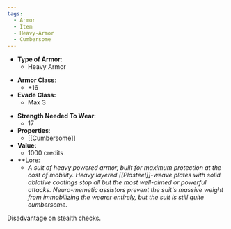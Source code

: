 ```yaml
---
tags:
  - Armor
  - Item
  - Heavy-Armor
  - Cumbersome
---
```

- __Type of Armor__:
	* Heavy Armor
* __Armor Class__:
	* +16
* __Evade Class:__
	* Max 3
- __Strength Needed To Wear__:
	* 17
- __Properties__:
	* [[Cumbersome]]
- **Value:**
	- 1000 credits
- **Lore:
	- *A suit of heavy powered armor, built for maximum protection at the cost of mobility. Heavy layered [[Plasteel]]-weave plates with solid ablative coatings stop all but the most well-aimed or powerful attacks. Neuro-memetic assistors prevent the suit's massive weight from immobilizing the wearer entirely, but the suit is still quite cumbersome.*

Disadvantage on stealth checks.